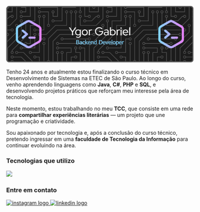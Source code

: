 ![Header](./github-header-image.png)


Tenho 24 anos e atualmente estou finalizando o curso técnico em Desenvolvimento de Sistemas na ETEC de São Paulo. Ao longo do curso, venho aprendendo linguagens como **Java**, **C#**, **PHP** e **SQL**, e desenvolvendo projetos práticos que reforçam meu interesse pela área de tecnologia.

Neste momento, estou trabalhando no meu **TCC**, que consiste em uma rede para **compartilhar experiências literárias** — um projeto que une programação e criatividade.

Sou apaixonado por tecnologia e, após a conclusão do curso técnico, pretendo ingressar em uma **faculdade de Tecnologia da Informação** para continuar evoluindo na área.


### Tecnologias que utilizo
<p >
  <a href="https://skillicons.dev">
    <img src="https://skillicons.dev/icons?i=java,cs,php,androidstudio,html,css,js" />
  </a>
</p>

### Entre em contato

<div align="left">
    <a href="https://www.instagram.com/ygor1z/" target="_blank">
    <img src="https://img.shields.io/static/v1?message=Instagram&logo=instagram&label=&color=E4405F&logoColor=white&labelColor=&style=for-the-badge" height="35" alt="instagram logo" />
  </a>
  <a href="https://www.linkedin.com/in/ygor-gabriel-silva-73b9b4229/" target="_blank">
    <img src="https://img.shields.io/static/v1?message=LinkedIn&logo=linkedin&label=&color=0077B5&logoColor=white&labelColor=&style=for-the-badge" height="35" alt="linkedin logo" />
  </a>
</div>
